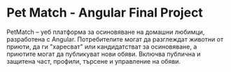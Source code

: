 # Pet Match - Angular Final Project
PetMatch – уеб платформа за осиновяване на домашни любимци, разработена с Angular. Потребителите могат да разглеждат животни от приюти, да ги "харесват" или кандидатстват за осиновяване, а приютите могат да публикуват нови обяви. Включва публична и защитена част, профили, търсене и управление на обяви.
